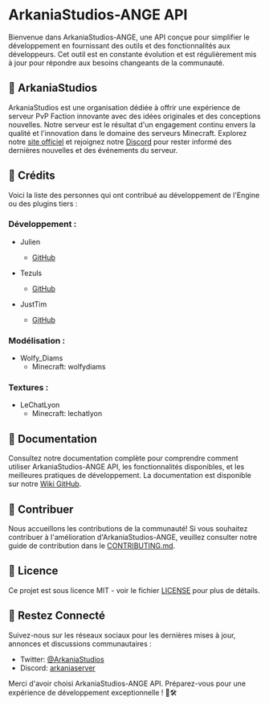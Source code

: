 # ArkaniaStudios-ANGE API

Bienvenue dans ArkaniaStudios-ANGE, une API conçue pour simplifier le développement en fournissant des outils et des fonctionnalités aux développeurs. Cet outil est en constante évolution et est régulièrement mis à jour pour répondre aux besoins changeants de la communauté.

## 🚀 ArkaniaStudios

ArkaniaStudios est une organisation dédiée à offrir une expérience de serveur PvP Faction innovante avec des idées originales et des conceptions nouvelles. Notre serveur est le résultat d'un engagement continu envers la qualité et l'innovation dans le domaine des serveurs Minecraft. Explorez notre [site officiel](https://arkaniastudios.com) et rejoignez notre [Discord](https://discord.gg/qv3xyPcyx3) pour rester informé des dernières nouvelles et des événements du serveur.

## 📌 Crédits

Voici la liste des personnes qui ont contribué au développement de l'Engine ou des plugins tiers :

### Développement :

- Julien
    - [GitHub](https://github.com/Dumont-Julien)

- Tezuls
    - [GitHub](https://github.com/TEZULS)
 
- JustTim
    - [GitHub](https://github.com/JustTimmm)

### Modélisation :

- Wolfy_Diams
    - Minecraft: wolfydiams

### Textures :

- LeChatLyon
    - Minecraft: lechatlyon

## 📖 Documentation

Consultez notre documentation complète pour comprendre comment utiliser ArkaniaStudios-ANGE API, les fonctionnalités disponibles, et les meilleures pratiques de développement. La documentation est disponible sur notre [Wiki GitHub](README.md).

## 🤝 Contribuer

Nous accueillons les contributions de la communauté! Si vous souhaitez contribuer à l'amélioration d'ArkaniaStudios-ANGE, veuillez consulter notre guide de contribution dans le [CONTRIBUTING.md](README.md).

## 📃 Licence

Ce projet est sous licence MIT - voir le fichier [LICENSE](LICENSE) pour plus de détails.

## 📢 Restez Connecté

Suivez-nous sur les réseaux sociaux pour les dernières mises à jour, annonces et discussions communautaires :

- Twitter: [@ArkaniaStudios](https://twitter.com/ArkaniaStudios)
- Discord: [arkaniaserver](https://discord.gg/qv3xyPcyx3)

Merci d'avoir choisi ArkaniaStudios-ANGE API. Préparez-vous pour une expérience de développement exceptionnelle ! 🚀🛠️
